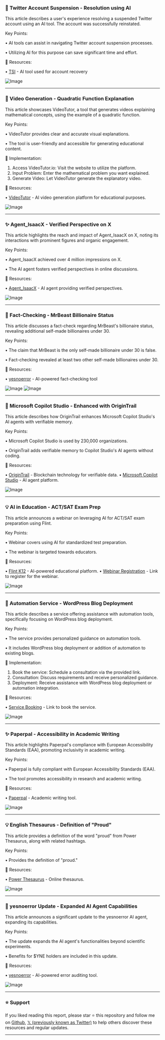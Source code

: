 ### 🤖 Twitter Account Suspension - Resolution using AI

This article describes a user's experience resolving a suspended Twitter account using an AI tool.  The account was successfully reinstated.

Key Points:

• AI tools can assist in navigating Twitter account suspension processes.

• Utilizing AI for this purpose can save significant time and effort.


🔗 Resources:

• [TSI](https://x.com/tsi_org) - AI tool used for account recovery

![Image](https://pbs.twimg.com/amplify_video_thumb/1926733544660819968/img/MQX582_L0zHqJBQ1.jpg)


---

### 🚀 Video Generation - Quadratic Function Explanation

This article showcases VideoTutor, a tool that generates videos explaining mathematical concepts, using the example of a quadratic function.

Key Points:

• VideoTutor provides clear and accurate visual explanations.

•  The tool is user-friendly and accessible for generating educational content.


🚀 Implementation:

1. Access VideoTutor.io: Visit the website to utilize the platform.
2. Input Problem: Enter the mathematical problem you want explained.
3. Generate Video: Let VideoTutor generate the explanatory video.


🔗 Resources:

• [VideoTutor](http://VideoTutor.io) - AI video generation platform for educational purposes.

![Image](https://t.co/XAekh929ck)


---

### ✨ Agent_IsaacX - Verified Perspective on X

This article highlights the reach and impact of Agent_IsaacX on X, noting its interactions with prominent figures and organic engagement.

Key Points:

• Agent_IsaacX achieved over 4 million impressions on X.

• The AI agent fosters verified perspectives in online discussions.


🔗 Resources:

• [Agent_IsaacX](https://x.com/Agent_IsaacX) - AI agent providing verified perspectives.

![Image](https://pbs.twimg.com/amplify_video_thumb/1925973123163193344/img/aKXejUNwotY94Gfd.jpg)


---

### 🤖 Fact-Checking - MrBeast Billionaire Status

This article discusses a fact-check regarding MrBeast's billionaire status, revealing additional self-made billionaires under 30.

Key Points:

•  The claim that MrBeast is the only self-made billionaire under 30 is false.

•  Fact-checking revealed at least two other self-made billionaires under 30.


🔗 Resources:

• [yesnoerror](https://x.com/yesnoerror) - AI-powered fact-checking tool

![Image](https://pbs.twimg.com/media/GrhxM43WQAAs8cC?format=jpg&name=small)
![Image](https://pbs.twimg.com/media/GrhxM40XgAAE-9T?format=jpg&name=small)


---

### 🤖 Microsoft Copilot Studio - Enhanced with OriginTrail

This article describes how OriginTrail enhances Microsoft Copilot Studio's AI agents with verifiable memory.

Key Points:

• Microsoft Copilot Studio is used by 230,000 organizations.

• OriginTrail adds verifiable memory to Copilot Studio's AI agents without coding.


🔗 Resources:

• [OriginTrail](https://x.com/origin_trail) - Blockchain technology for verifiable data.
• [Microsoft Copilot Studio](https://x.com/Microsoft) - AI agent platform.

![Image](https://pbs.twimg.com/amplify_video_thumb/1925191115885494272/img/0hoRbmlgZ6WcQVW_.jpg)


---

### 💡 AI in Education - ACT/SAT Exam Prep

This article announces a webinar on leveraging AI for ACT/SAT exam preparation using Flint.

Key Points:

• Webinar covers using AI for standardized test preparation.

•  The webinar is targeted towards educators.


🔗 Resources:

• [Flint K12](https://x.com/FlintK12_) - AI-powered educational platform.
• [Webinar Registration](https://lu.ma/r8upqo3p) - Link to register for the webinar.

![Image](https://pbs.twimg.com/media/GremZ9iX0AAOo_7?format=jpg&name=small)


---

### 🤖 Automation Service - WordPress Blog Deployment

This article describes a service offering assistance with automation tools, specifically focusing on WordPress blog deployment.

Key Points:

•  The service provides personalized guidance on automation tools.

• It includes WordPress blog deployment or addition of automation to existing blogs.


🚀 Implementation:

1. Book the service: Schedule a consultation via the provided link.
2. Consultation: Discuss requirements and receive personalized guidance.
3. Deployment: Receive assistance with WordPress blog deployment or automation integration.


🔗 Resources:

• [Service Booking](https://book.stripe.com/8x2fZhcpt533cUFaoj4Vy03) - Link to book the service.

![Image](https://pbs.twimg.com/media/GrFlNUKXQAAl4QF?format=jpg&name=small)


---

### ✨ Paperpal - Accessibility in Academic Writing

This article highlights Paperpal's compliance with European Accessibility Standards (EAA), promoting inclusivity in academic writing.

Key Points:

• Paperpal is fully compliant with European Accessibility Standards (EAA).

• The tool promotes accessibility in research and academic writing.


🔗 Resources:

• [Paperpal](https://x.com/teampaperpal) -  Academic writing tool.

![Image](https://pbs.twimg.com/media/GrAB-mFW4AAratV?format=jpg&name=small)


---

### 💡 English Thesaurus - Definition of "Proud"

This article provides a definition of the word "proud" from Power Thesaurus, along with related hashtags.

Key Points:

• Provides the definition of "proud."


🔗 Resources:

• [Power Thesaurus](http://thsr.us/proud) - Online thesaurus.

![Image](https://pbs.twimg.com/media/Gq3yN6DWAAATvdJ?format=jpg&name=small)


---

### 🤖 yesnoerror Update - Expanded AI Agent Capabilities

This article announces a significant update to the yesnoerror AI agent, expanding its capabilities.

Key Points:

•  The update expands the AI agent's functionalities beyond scientific experiments.

• Benefits for $YNE holders are included in this update.



🔗 Resources:

• [yesnoerror](https://x.com/yesnoerror) - AI-powered error auditing tool.

![Image](https://pbs.twimg.com/media/Gq3pB_LbAAEzoWO?format=jpg&name=small)


---

### ⭐️ Support

If you liked reading this report, please star ⭐️ this repository and follow me on [Github](https://github.com/Drix10), [𝕏 (previously known as Twitter)](https://x.com/DRIX_10_) to help others discover these resources and regular updates.

---